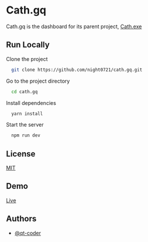 
# Cath.gq

Cath.gq is the dashboard for its parent project, [Cath.exe](https://github.com/night0721/cath.exe)


## Run Locally

Clone the project

```bash
  git clone https://github.com/night0721/cath.gq.git
```

Go to the project directory

```bash
  cd cath.gq
```

Install dependencies

```bash
  yarn install
```

Start the server

```bash
  npm run dev
```

  
## License

[MIT](https://choosealicense.com/licenses/mit/)

  
## Demo

[Live](https://cath.gq)

  
## Authors

- [@qt-coder](https://www.github.com/qt-coder)

  